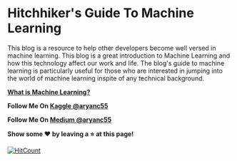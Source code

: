 # Hitchhiker's Guide To Machine Learning


This blog is a resource to help other developers become well versed in machine learning.
This blog is a great introduction to Machine Learning and how this technology affect our work and life. The blog's guide to machine learning is particularly useful for those who are interested in jumping into the world of machine learning inspite of any technical background.


 [**What is Machine Learning?**](https://medium.com/@aryanc55/what-is-machine-learning-60ec74f85d7)
 
 






**Follow Me On [Kaggle @aryanc55](https://www.kaggle.com/aryanc55)** </br>

**Follow Me On [Medium @aryanc55](https://medium.com/@aryanc55)** </br>


**Show some :heart: by leaving a :star: at this page!** 

[![HitCount](http://hits.dwyl.com/aryanc55/https://githubcom/aryanc55/hitchhikersGuideToMachineLearning.svg)](http://hits.dwyl.com/aryanc55/https://githubcom/aryanc55/hitchhikersGuideToMachineLearning)
